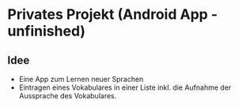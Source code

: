 # Privates Projekt (Android App - unfinished)
## Idee
* Eine App zum Lernen neuer Sprachen
* Eintragen eines Vokabulares in einer Liste inkl. die Aufnahme der Aussprache des Vokabulares.
